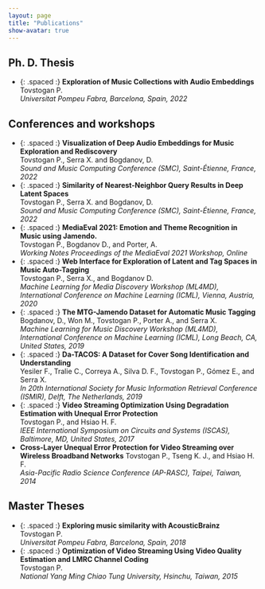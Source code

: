 ```yaml
---
layout: page
title: "Publications"
show-avatar: true
---
```


## Ph. D. Thesis

* {: .spaced :} **Exploration of Music Collections with Audio Embeddings** [<i class="fab fa-youtube"></i>](https://youtu.be/-b_CsR_WggM) [<i class="fas fa-file-pdf"></i>](http://hdl.handle.net/10803/675031)  
  Tovstogan P.  
  *Universitat Pompeu Fabra, Barcelona, Spain, 2022*


## Conferences and workshops

* {: .spaced :} **Visualization of Deep Audio Embeddings for Music Exploration and Rediscovery** [<i class="fab fa-github"></i>](https://github.com/MTG/music-explore) [<i class="fas fa-file-pdf"></i>](https://doi.org/10.5281/zenodo.6798268)  
  Tovstogan P., Serra X. and Bogdanov, D.  
  *Sound and Music Computing Conference (SMC), Saint-Étienne, France, 2022*
* {: .spaced :} **Similarity of Nearest-Neighbor Query Results in Deep Latent Spaces** [<i class="fab fa-github"></i>](https://github.com/philtgun/compare-embeddings) [<i class="fas fa-file-pdf"></i>](https://doi.org/10.5281/zenodo.6797867)  
  Tovstogan P., Serra X. and Bogdanov, D.  
  *Sound and Music Computing Conference (SMC), Saint-Étienne, France, 2022*
* {: .spaced :} **MediaEval 2021: Emotion and Theme Recognition in Music using Jamendo.** [<i class="fas fa-link"></i>](https://multimediaeval.github.io/2021-Emotion-and-Theme-Recognition-in-Music-Task/) [<i class="fab fa-github"></i>](https://github.com/multimediaeval/2021-Emotion-and-Theme-Recognition-in-Music-Task) [<i class="fas fa-file-pdf"></i>](https://ceur-ws.org/Vol-3181/paper6.pdf)  
  Tovstogan P., Bogdanov D., and Porter, A.  
  *Working Notes Proceedings of the MediaEval 2021 Workshop, Online*
* {: .spaced :} **Web Interface for Exploration of Latent and Tag Spaces in Music Auto-Tagging** [<i class="fas fa-link"></i>](/2020/07/18/music-explore/) [<i class="fas fa-file-pdf"></i>](http://hdl.handle.net/10230/45186)  
  Tovstogan P., Serra X., and Bogdanov D.  
  *Machine Learning for Media Discovery Workshop (ML4MD), International Conference on Machine Learning (ICML), Vienna, Austria, 2020*
* {: .spaced :} **The MTG-Jamendo Dataset for Automatic Music Tagging** [<i class="fas fa-link"></i>](https://mtg.github.io/mtg-jamendo-dataset/) [<i class="fab fa-github"></i>](https://github.com/MTG/mtg-jamendo-dataset) [<i class="fas fa-file-pdf"></i>](http://hdl.handle.net/10230/42015)  
  Bogdanov, D., Won M., Tovstogan P., Porter A., and Serra X.  
  *Machine Learning for Music Discovery Workshop (ML4MD), International Conference on Machine Learning (ICML), Long Beach, CA, United States, 2019*
* {: .spaced :} **Da-TACOS: A Dataset for Cover Song Identification and Understanding** [<i class="fas fa-link"></i>](https://mtg.github.io/da-tacos/) [<i class="fab fa-github"></i>](https://github.com/MTG/da-tacos) [<i class="fas fa-file-pdf"></i>](http://archives.ismir.net/ismir2019/paper/000038.pdf)  
  Yesiler F., Tralie C., Correya A., Silva D. F., Tovstogan P., Gómez E., and Serra X.  
  *In 20th International Society for Music Information Retrieval Conference (ISMIR), Delft, The Netherlands, 2019*
* {: .spaced :} **Video Streaming Optimization Using Degradation Estimation with Unequal Error Protection** [<i class="fas fa-link"></i>](https://ieeexplore.ieee.org/document/8050577)  
  Tovstogan P., and Hsiao H. F.  
  *IEEE International Symposium on Circuits and Systems (ISCAS), Baltimore, MD, United States, 2017*
* **Cross-Layer Unequal Error Protection for Video Streaming over Wireless Broadband Networks**
  Tovstogan P., Tseng K. J., and Hsiao H. F.  
  *Asia-Pacific Radio Science Conference (AP-RASC), Taipei, Taiwan, 2014*

## Master Theses
* {: .spaced :} **Exploring music similarity with AcousticBrainz**  [<i class="fas fa-link"></i>](http://mtg.upf.edu/node/3917) [<i class="fas fa-file-pdf"></i>](/files/theses/exploring-music-similarity-with-acousticbrainz.pdf)  
  Tovstogan P.  
  *Universitat Pompeu Fabra, Barcelona, Spain, 2018*
* {: .spaced :} **Optimization of Video Streaming Using Video Quality Estimation and LMRC Channel Coding** [<i class="fas fa-link"></i>](https://ir.nctu.edu.tw/handle/11536/127661) [<i class="fas fa-file-pdf"></i>](/files/theses/optimization-of-video-streaming-using-video-quality-estimation-and-lmrc-channel-coding.pdf)  
  Tovstogan P.  
  *National Yang Ming Chiao Tung University, Hsinchu, Taiwan, 2015*
